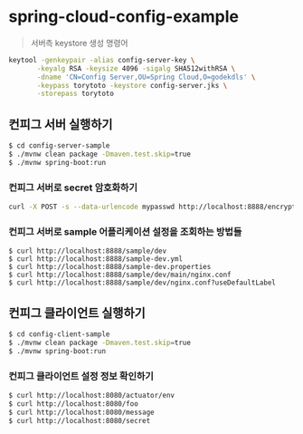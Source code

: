 # spring-cloud-config-example

> 서버측 keystore 생성 명령어

```sh
keytool -genkeypair -alias config-server-key \
       -keyalg RSA -keysize 4096 -sigalg SHA512withRSA \
       -dname 'CN=Config Server,OU=Spring Cloud,O=godekdls' \
       -keypass torytoto -keystore config-server.jks \
       -storepass torytoto
```

## 컨피그 서버 실행하기

```sh
$ cd config-server-sample
$ ./mvnw clean package -Dmaven.test.skip=true
$ ./mvnw spring-boot:run
```

### 컨피그 서버로 secret 암호화하기

```sh
curl -X POST -s --data-urlencode mypasswd http://localhost:8888/encrypt
```

### 컨피그 서버로 sample 어플리케이션 설정을 조회하는 방법들

```shell
$ curl http://localhost:8888/sample/dev
$ curl http://localhost:8888/sample-dev.yml
$ curl http://localhost:8888/sample-dev.properties
$ curl http://localhost:8888/sample/dev/main/nginx.conf
$ curl http://localhost:8888/sample/dev/nginx.conf?useDefaultLabel
```

## 컨피그 클라이언트 실행하기

```sh
$ cd config-client-sample
$ ./mvnw clean package -Dmaven.test.skip=true
$ ./mvnw spring-boot:run
```

### 컨피그 클라이언트 설정 정보 확인하기

```sh
$ curl http://localhost:8080/actuator/env
$ curl http://localhost:8080/foo
$ curl http://localhost:8080/message
$ curl http://localhost:8080/secret
```